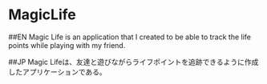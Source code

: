 # MagicLife

##EN
Magic Life is an application that I created to be able to track the life points while playing with my friend.

##JP
Magic Lifeは、友達と遊びながらライフポイントを追跡できるように作成したアプリケーションである。
